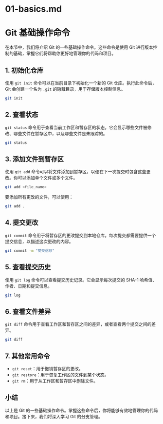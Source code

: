 # 01-basics.md

# Git 基础操作命令

在本节中，我们将介绍 Git 的一些基础操作命令。这些命令是使用 Git 进行版本控制的基础，掌握它们将帮助你更好地管理你的代码和项目。

## 1. 初始化仓库

使用 `git init` 命令可以在当前目录下初始化一个新的 Git 仓库。执行此命令后，Git 会创建一个名为 `.git` 的隐藏目录，用于存储版本控制信息。

```bash
git init
```

## 2. 查看状态

`git status` 命令用于查看当前工作区和暂存区的状态。它会显示哪些文件被修改、哪些文件在暂存区中，以及哪些文件是未跟踪的。

```bash
git status
```

## 3. 添加文件到暂存区

使用 `git add` 命令可以将文件添加到暂存区，以便在下一次提交时包含这些更改。你可以添加单个文件或多个文件。

```bash
git add <file_name>
```

要添加所有更改的文件，可以使用：

```bash
git add .
```

## 4. 提交更改

`git commit` 命令用于将暂存区的更改提交到本地仓库。每次提交都需要提供一个提交信息，以描述这次更改的内容。

```bash
git commit -m "提交信息"
```

## 5. 查看提交历史

使用 `git log` 命令可以查看提交历史记录。它会显示每次提交的 SHA-1 哈希值、作者、日期和提交信息。

```bash
git log
```

## 6. 查看文件差异

`git diff` 命令用于查看工作区和暂存区之间的差异，或者查看两个提交之间的差异。

```bash
git diff
```

## 7. 其他常用命令

- `git reset`：用于撤销暂存区的更改。
- `git restore`：用于恢复工作区的文件到某个状态。
- `git rm`：用于从工作区和暂存区中删除文件。

## 小结

以上是 Git 的一些基础操作命令。掌握这些命令后，你将能够有效地管理你的代码和项目。接下来，我们将深入学习 Git 的分支管理。